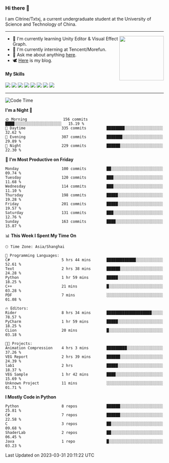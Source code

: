 ### Hi there 👋

I am Citrine/Txtxj, a current undergraduate student at the University of Science and Technology of China.

---

<img align="right" height="141" src="https://github-readme-stats.vercel.app/api?username=txtxj&theme=tokyonight&show_icons=true&count_private=true">

- 🌱 I'm currently learning Unity Editor & Visual Effect Graph.
- 🐶 I'm currently interning at Tencent/Morefun.
- 💬 Ask me about anything [here](https://github.com/txtxj/txtxj/issues).
- 🕊️ [Here](https://txtxj.top) is my blog.

#### My Skills

![](https://img.shields.io/badge/C%23-239120?logo=csharp&logoColor=fff)
![](https://img.shields.io/badge/Unity-000000?logo=unity&logoColor=fff)
![](https://img.shields.io/badge/Python-3e74a2?logo=python&logoColor=fff)
![](https://img.shields.io/badge/C++-65318e?logo=cplusplus&logoColor=fff)
![](https://img.shields.io/badge/C-5654a2?logo=c&logoColor=fff)
![](https://img.shields.io/badge/Blender-f5792a?logo=blender&logoColor=fff)
![](https://img.shields.io/badge/OpenJDK-ffffff?logo=openjdk&logoColor=000)
![](https://img.shields.io/badge/SQL-cc2927?logo=microsoftsqlserver&logoColor=fff)

---

<!--START_SECTION:waka-->
![Code Time](http://img.shields.io/badge/Code%20Time-747%20hrs%2030%20mins-blue)

**I'm a Night 🦉** 

```text
🌞 Morning                156 commits         ████░░░░░░░░░░░░░░░░░░░░░   15.19 % 
🌆 Daytime                335 commits         ████████░░░░░░░░░░░░░░░░░   32.62 % 
🌃 Evening                307 commits         ███████░░░░░░░░░░░░░░░░░░   29.89 % 
🌙 Night                  229 commits         ██████░░░░░░░░░░░░░░░░░░░   22.30 % 
```
📅 **I'm Most Productive on Friday** 

```text
Monday                   100 commits         ██░░░░░░░░░░░░░░░░░░░░░░░   09.74 % 
Tuesday                  120 commits         ███░░░░░░░░░░░░░░░░░░░░░░   11.68 % 
Wednesday                114 commits         ███░░░░░░░░░░░░░░░░░░░░░░   11.10 % 
Thursday                 198 commits         █████░░░░░░░░░░░░░░░░░░░░   19.28 % 
Friday                   201 commits         █████░░░░░░░░░░░░░░░░░░░░   19.57 % 
Saturday                 131 commits         ███░░░░░░░░░░░░░░░░░░░░░░   12.76 % 
Sunday                   163 commits         ████░░░░░░░░░░░░░░░░░░░░░   15.87 % 
```


📊 **This Week I Spent My Time On** 

```text
🕑︎ Time Zone: Asia/Shanghai

💬 Programming Languages: 
C#                       5 hrs 44 mins       █████████████░░░░░░░░░░░░   52.61 % 
Text                     2 hrs 38 mins       ██████░░░░░░░░░░░░░░░░░░░   24.28 % 
Python                   1 hr 59 mins        █████░░░░░░░░░░░░░░░░░░░░   18.25 % 
C++                      21 mins             █░░░░░░░░░░░░░░░░░░░░░░░░   03.28 % 
PDF                      7 mins              ░░░░░░░░░░░░░░░░░░░░░░░░░   01.08 % 

🔥 Editors: 
Rider                    8 hrs 34 mins       ████████████████████░░░░░   78.57 % 
PyCharm                  1 hr 59 mins        █████░░░░░░░░░░░░░░░░░░░░   18.25 % 
CLion                    20 mins             █░░░░░░░░░░░░░░░░░░░░░░░░   03.18 % 

🐱‍💻 Projects: 
Animation Compression    4 hrs 3 mins        █████████░░░░░░░░░░░░░░░░   37.26 % 
VEG Report               2 hrs 39 mins       ██████░░░░░░░░░░░░░░░░░░░   24.39 % 
lab1                     2 hrs               █████░░░░░░░░░░░░░░░░░░░░   18.37 % 
VEG Sample               1 hr 42 mins        ████░░░░░░░░░░░░░░░░░░░░░   15.69 % 
Unknown Project          11 mins             ░░░░░░░░░░░░░░░░░░░░░░░░░   01.71 % 
```

**I Mostly Code in Python** 

```text
Python                   8 repos             ██████░░░░░░░░░░░░░░░░░░░   25.81 % 
C#                       7 repos             ██████░░░░░░░░░░░░░░░░░░░   22.58 % 
C                        3 repos             ██░░░░░░░░░░░░░░░░░░░░░░░   09.68 % 
ShaderLab                2 repos             ██░░░░░░░░░░░░░░░░░░░░░░░   06.45 % 
Java                     1 repo              █░░░░░░░░░░░░░░░░░░░░░░░░   03.23 % 
```




 Last Updated on 2023-03-31 20:11:22 UTC
<!--END_SECTION:waka-->
